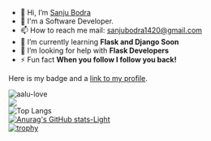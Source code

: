 - 👋 Hi, I’m [Sanju Bodra](https://sanjubodra.netlify.app)
- 🦾 I'm a Software Developer.
- 📫 How to reach me mail: sanjubodra1420@gmail.com
- 🌱 I’m currently learning **Flask and Django Soon**
- 🤝 I’m looking for help with **Flask Developers**
- ⚡ Fun fact **When you follow I follow you back!**

Here is my badge and a [link to my profile](https://www.hackthebox.eu/profile/203479).

<img src="https://komarev.com/ghpvc/?username=aalu-love&label=Profile%20views&color=blueviolet" alt="aalu-love" /><br>
![](https://www.hackthebox.eu/badge/image/203479)<br>
![Top Langs](https://github-readme-stats.vercel.app/api/top-langs/?username=aalu-love&layout=compact)<br>
[![Anurag's GitHub stats-Light](https://github-readme-stats.vercel.app/api?username=aalu-love&show_icons=true&theme=default#gh-light-mode-only)](https://github.com/anuraghazra/github-readme-stats#gh-light-mode-only)<br>
[![trophy](https://github-profile-trophy.vercel.app/?username=aalu-love)](https://github.com/aalu-love/github-profile-trophy)

